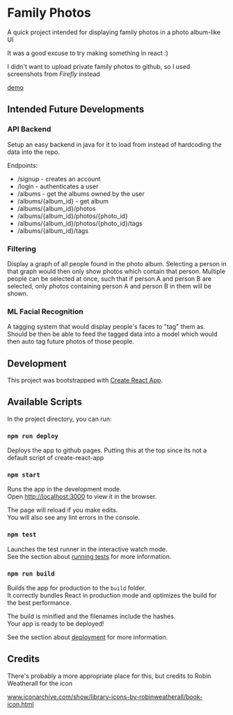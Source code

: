 # Family Photos

A quick project intended for displaying family photos in a photo album-like UI

It was a good excuse to try making something in react :)

I didn't want to upload private family photos to github, so I used screenshots from *Firefly* instead

[demo](https://mjourard.github.io/family-photos/)

## Intended Future Developments

### API Backend

Setup an easy backend in java for it to load from instead of hardcoding the data into the repo.
    
    
Endpoints:
* /signup - creates an account
* /login - authenticates a user
* /albums - get the albums owned by the user
* /albums/{album_id} - get album
* /albums/{album_id}/photos
* /albums/{album_id}/photos/{photo_id}
* /albums/{album_id}/photos/{photo_id}/tags
* /albums/{album_id}/tags

### Filtering 

Display a graph of all people found in the photo album. 
Selecting a person in that graph would then only show photos which contain that person. 
Multiple people can be selected at once, such that if person A and person B are selected, only photos containing person A and person B in them will be shown.

### ML Facial Recognition

A tagging system that would display people's faces to "tag" them as. Should be then be able to feed the tagged data into a model which would then auto tag future photos of those people.

## Development

This project was bootstrapped with [Create React App](https://github.com/facebook/create-react-app).

## Available Scripts

In the project directory, you can run:

### `npm run deploy`

Deploys the app to github pages. Putting this at the top since its not a default script of create-react-app

### `npm start`

Runs the app in the development mode.<br>
Open [http://localhost:3000](http://localhost:3000) to view it in the browser.

The page will reload if you make edits.<br>
You will also see any lint errors in the console.

### `npm test`

Launches the test runner in the interactive watch mode.<br>
See the section about [running tests](https://facebook.github.io/create-react-app/docs/running-tests) for more information.

### `npm run build`

Builds the app for production to the `build` folder.<br>
It correctly bundles React in production mode and optimizes the build for the best performance.

The build is minified and the filenames include the hashes.<br>
Your app is ready to be deployed!

See the section about [deployment](https://facebook.github.io/create-react-app/docs/deployment) for more information.

## Credits

There's probably a more appropriate place for this, but credits to Robin Weatherall for the icon

www.iconarchive.com/show/library-icons-by-robinweatherall/book-icon.html